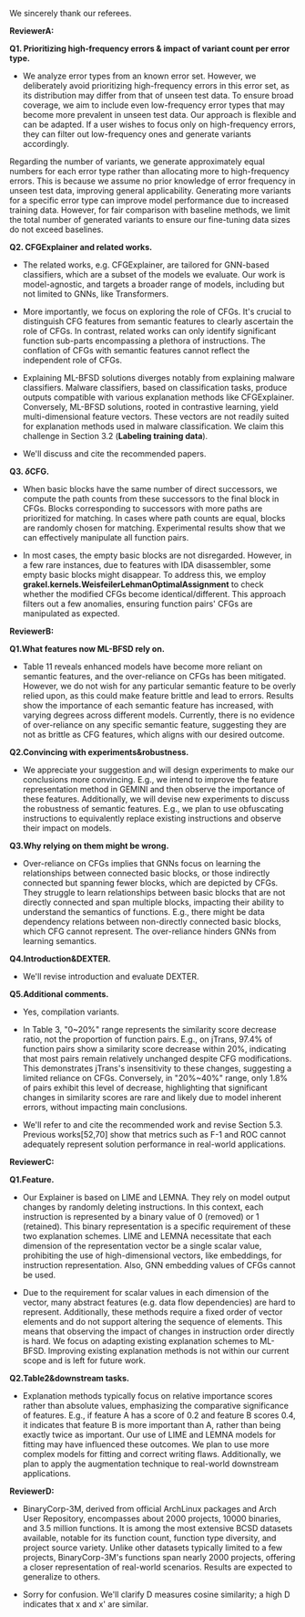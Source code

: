 We sincerely thank our referees. 

**ReviewerA:**

**Q1. Prioritizing high‑frequency errors & impact of variant count per error type.**
- We analyze error types from an known error set. However, we deliberately avoid prioritizing high-frequency errors in this error set, as its distribution may differ from that of unseen test data. To ensure broad coverage, we aim to include even low-frequency error types that may become more prevalent in unseen test data.
Our approach is flexible and can be adapted. If a user wishes to focus only on high-frequency errors, they can filter out low-frequency ones and generate variants accordingly. 

Regarding the number of variants, we generate approximately equal numbers for each error type rather than allocating more to high-frequency errors. This is because we assume no prior knowledge of error frequency in unseen test data, improving general applicability. Generating more variants for a specific error type can improve model performance due to increased training data. However, for fair comparison with baseline methods, we limit the total number of generated variants to ensure our fine-tuning data sizes do not exceed baselines.


**Q2. CFGExplainer and related works.**
- The related works, e.g. CFGExplainer, are tailored for GNN-based classifiers, which are a subset of the models we evaluate. Our work is model-agnostic, and targets a broader range of models, including but not limited to GNNs, like Transformers. 

- More importantly, we focus on exploring the role of CFGs. It's crucial to distinguish CFG features from semantic features to clearly ascertain the role of CFGs. In contrast, related works can only identify significant function sub-parts encompassing a plethora of instructions. The conflation of CFGs with semantic features cannot reflect the independent role of CFGs.

- Explaining ML-BFSD solutions diverges notably from explaining malware classifiers. Malware classifiers, based on classification tasks, produce outputs compatible with various explanation methods like CFGExplainer. Conversely, ML-BFSD solutions, rooted in contrastive learning, yield multi-dimensional feature vectors. These vectors are not readily suited for explanation methods used in malware classification. We claim this challenge in Section 3.2 (**Labeling training data**).

- We'll discuss and cite the recommended papers.

**Q3. $\delta$CFG.**
- When basic blocks have the same number of direct successors, 
we compute the path counts from these successors to the final block in CFGs. Blocks corresponding to successors with more paths are prioritized for matching. In cases where path counts are equal, blocks are randomly chosen for matching. Experimental results show that we can effectively manipulate all function pairs.


- In most cases, the empty basic blocks are not disregarded. However, in a few rare instances, due to features with IDA disassembler, some empty basic blocks might disappear. To address this, we employ **grakel.kernels.WeisfeilerLehmanOptimalAssignment** to check whether the modified CFGs become identical/different. This approach filters out a few anomalies, ensuring function pairs' CFGs are manipulated as expected.


**ReviewerB:**

**Q1.What features now ML-BFSD rely on.**
- Table 11 reveals enhanced models have become more reliant on semantic features, and the over-reliance on CFGs has been mitigated. However, we do not wish for any particular semantic feature to be overly relied upon, as this could make feature brittle and lead to errors. Results show the importance of each semantic feature has increased, with varying degrees across different models. Currently, there is no evidence of over-reliance on any specific semantic feature, suggesting they are not as brittle as CFG features, which aligns with our desired outcome.

**Q2.Convincing with experiments&robustness.**
- We appreciate your suggestion and will design experiments to make our conclusions more convincing. E.g., we intend to improve the feature representation method in GEMINI and then observe the importance of these features. Additionally, we will devise new experiments to discuss the robustness of semantic features. E.g., we plan to use obfuscating instructions to equivalently replace existing instructions and observe their impact on models. 

**Q3.Why relying on them might be wrong.**
- Over-reliance on CFGs implies that GNNs focus on learning the relationships between connected basic blocks, or those indirectly connected but spanning fewer blocks, which are depicted by CFGs. They struggle to learn relationships between basic blocks that are not directly connected and span multiple blocks, impacting their ability to understand the semantics of functions. E.g., there might be data dependency relations between non-directly connected basic blocks, which CFG cannot represent. The over-reliance hinders GNNs from learning semantics.

**Q4.Introduction&DEXTER.**
- We'll revise introduction and evaluate DEXTER.

**Q5.Additional comments.**
- Yes, compilation variants.

- In Table 3, "0~20%" range represents the similarity score decrease ratio, not the proportion of function pairs. E.g., on jTrans, 97.4% of function pairs show a similarity score decrease within 20%, indicating that most pairs remain relatively unchanged despite CFG modifications. This demonstrates jTrans's insensitivity to these changes, suggesting a limited reliance on CFGs. Conversely, in "20%~40%" range, only 1.8% of pairs exhibit this level of decrease, highlighting that significant changes in similarity scores are rare and likely due to model inherent errors, without impacting main conclusions. 

- We'll refer to and cite the recommended work and revise Section 5.3. Previous works[52,70] show that metrics such as F-1 and ROC cannot adequately represent solution performance in real-world applications.



**ReviewerC:**

**Q1.Feature.**
- Our Explainer is based on LIME and LEMNA. They rely on model output changes by randomly deleting instructions. In this context, each instruction is represented by a binary value of 0 (removed) or 1 (retained). This binary representation is a specific requirement of these two explanation schemes. LIME and LEMNA necessitate that each dimension of the representation vector be a single scalar value, prohibiting the use of high-dimensional vectors, like embeddings, for instruction representation. Also, GNN embedding values of CFGs cannot be used.

- Due to the requirement for scalar values in each dimension of the vector, many abstract features (e.g. data flow dependencies) are hard to represent. Additionally, these methods require a fixed order of vector elements and do not support altering the sequence of elements. This means that observing the impact of changes in instruction order directly is hard. We focus on adapting existing explanation schemes to ML-BFSD. Improving existing explanation methods is not within our current scope and is left for future work.

**Q2.Table2&downstream tasks.**
- Explanation methods typically focus on relative importance scores rather than absolute values, emphasizing the comparative significance of features. E.g., if feature A has a score of 0.2 and feature B scores 0.4, it indicates that feature B is more important than A, rather than being exactly twice as important. Our use of LIME and LEMNA models for fitting may have influenced these outcomes. We plan to use more complex models for fitting and correct writing flaws. Additionally, we plan to apply the augmentation technique to real-world downstream applications.

**ReviewerD:**
- BinaryCorp-3M, derived from official ArchLinux packages and Arch User Repository, encompasses about 2000 projects, 10000 binaries, and 3.5 million functions. It is among the most extensive BCSD datasets available, notable for its function count, function type diversity, and project source variety. Unlike other datasets typically limited to a few projects, BinaryCorp-3M's functions span nearly 2000 projects, offering a closer representation of real-world scenarios. Results are expected to generalize to others.

- Sorry for confusion. We'll clarify D measures cosine similarity; a high D indicates that x and x' are similar.



